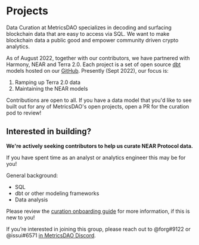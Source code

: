 # Projects

Data Curation at MetricsDAO specializes in decoding and surfacing blockchain data that are easy to access via SQL. We want to make blockchain data a public good and empower community driven crypto analytics.

As of August 2022, together with our contributors, we have partnered with Harmony, NEAR and Terra 2.0. Each project is a set of open source [dbt](https://www.getdbt.com/) models hosted on our [GitHub](https://github.com/metricsDAO/). Presently (Sept 2022), our focus is:

1. &#x20;Ramping up Terra 2.0 data
2. Maintaining the NEAR models

Contributions are open to all. If you have a data model that you'd like to see built out for any of MetricsDAO's open projects, open a PR for the curation pod to review!

## **Interested in building?**

**We're actively seeking contributors to help us curate NEAR Protocol data.**&#x20;

If you have spent time as an analyst or analytics engineer this may be for you!

General background:

* SQL&#x20;
* dbt or other modeling frameworks
* Data analysis

Please review the [curation onboarding guide](../data-curator-onboarding/) for more information, if this is new to you!

If you’re interested in joining this group, please reach out to @forg#9122 or @issui#6571 [in MetricsDAO Discord](https://discord.com/channels/902943676685230100/903338987022876702).
